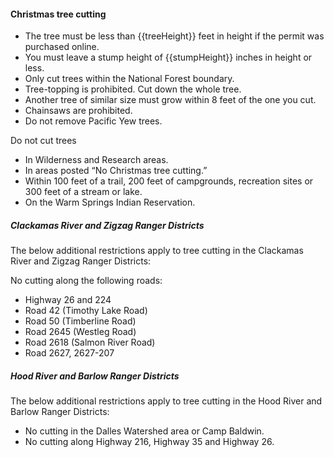 #### Christmas tree cutting

* The tree must be less than {{treeHeight}} feet in height if the permit was purchased online.
* You must leave a stump height of {{stumpHeight}} inches in height or less.
* Only cut trees within the National Forest boundary.
* Tree-topping is prohibited. Cut down the whole tree. 
* Another tree of similar size must grow within 8 feet of the one you cut.
* Chainsaws are prohibited.
* Do not remove Pacific Yew trees.

Do not cut trees 

* In Wilderness and Research areas.
* In areas posted “No Christmas tree cutting.”
* Within 100 feet of a trail, 200 feet of campgrounds, recreation sites or 300 feet of a stream or lake.
* On the Warm Springs Indian Reservation.

##### Clackamas River and Zigzag Ranger Districts

The below additional restrictions apply to tree cutting in the Clackamas River and Zigzag Ranger Districts:

No cutting along the following roads:

* Highway 26 and 224
* Road 42 (Timothy Lake Road)
* Road 50 (Timberline Road)
* Road 2645 (Westleg Road)
* Road 2618 (Salmon River Road)
* Road 2627, 2627-207

##### Hood River and Barlow Ranger Districts

The below additional restrictions apply to tree cutting in the Hood River and Barlow Ranger Districts:

* No cutting in the Dalles Watershed area or Camp Baldwin.
* No cutting along Highway 216, Highway 35 and Highway 26. 
